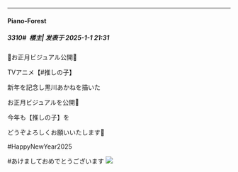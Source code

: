 ﻿
*****

####  Piano-Forest  
##### 3310#         楼主| 发表于 2025-1-1 21:31

🌟お正月ビジュアル公開🌟

TVアニメ【#推しの子】

新年を記念し黒川あかねを描いた

お正月ビジュアルを公開🎍

今年も【推しの子】を

どうぞよろしくお願いいたします🌟

#HappyNewYear2025 

#あけましておめでとうございます 
<img src="https://p.sda1.dev/21/f121847c49d26c7498639d2ef56c7de1/20250101_212924.jpg" referrerpolicy="no-referrer">


